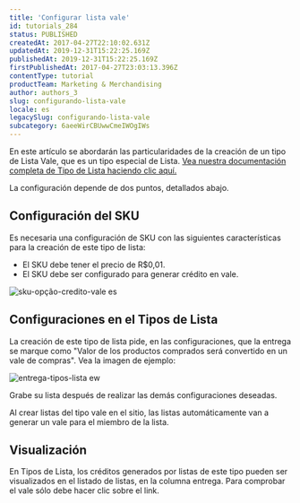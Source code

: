 ```yaml
---
title: 'Configurar lista vale'
id: tutorials_284
status: PUBLISHED
createdAt: 2017-04-27T22:10:02.631Z
updatedAt: 2019-12-31T15:22:25.169Z
publishedAt: 2019-12-31T15:22:25.169Z
firstPublishedAt: 2017-04-27T23:03:13.396Z
contentType: tutorial
productTeam: Marketing & Merchandising
author: authors_3
slug: configurando-lista-vale
locale: es
legacySlug: configurando-lista-vale
subcategory: 6aeeWirCBUwwCmeIWOgIWs
---
```


En este artículo se abordarán las particularidades de la creación de un tipo de Lista Vale, que es un tipo especial de Lista. [Vea nuestra documentación completa de Tipo de Lista haciendo clic aquí.](/es/tutorial/criando-tipo-de-lista/)

La configuración depende de dos puntos, detallados abajo.

## Configuración del SKU

Es necesaria una configuración de SKU con las siguientes características para la creación de este tipo de lista:

- El SKU debe tener el precio de R$0,01.
- El SKU debe ser configurado para generar crédito en vale.

![sku-opção-credito-vale es](//images.ctfassets.net/alneenqid6w5/5jtCFBYaME4muoOKg8eWQE/9f8da92008fd49aa99fc123b8141a0fc/sku-op____o-credito-vale_es.png)

## Configuraciones en el Tipos de Lista

La creación de este tipo de lista pide, en las configuraciones, que la entrega se marque como "Valor de los productos comprados será convertido en un vale de compras". Vea la imagen de ejemplo:

![entrega-tipos-lista ew](//images.ctfassets.net/alneenqid6w5/5vtZiXaAPS0iWow2EgA4OE/6cf83c7a2402bdf95233cfe0729f54e7/entrega-tipos-lista_ew.png)

Grabe su lista después de realizar las demás configuraciones deseadas.

Al crear listas del tipo vale en el sitio, las listas automáticamente van a generar un vale para el miembro de la lista.

## Visualización

En Tipos de Lista, los créditos generados por listas de este tipo pueden ser visualizados en el listado de listas, en la columna entrega. Para comprobar el vale sólo debe hacer clic sobre el link.

